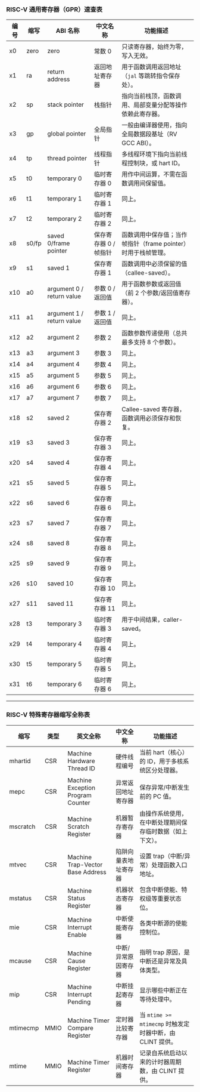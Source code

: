 ### RISC-V 通用寄存器（GPR）速查表

| 编号 | 缩写  | ABI 名称                  | 中文名称              | 功能描述                                                      |
| ---- | ----- | ------------------------- | --------------------- | ------------------------------------------------------------- |
| x0   | zero  | zero                      | 常数 0                | 只读寄存器，始终为零，写入无效。                              |
| x1   | ra    | return address            | 返回地址寄存器        | 用于函数调用返回地址（`jal` 等跳转指令保存处）。              |
| x2   | sp    | stack pointer             | 栈指针                | 指向当前栈顶，函数调用、局部变量分配等操作依赖此寄存器。      |
| x3   | gp    | global pointer            | 全局指针              | 一般由编译器使用，指向全局数据段基址（RV GCC ABI）。          |
| x4   | tp    | thread pointer            | 线程指针              | 多线程环境下指向当前线程控制块，或 hart ID。                  |
| x5   | t0    | temporary 0               | 临时寄存器 0          | 用作中间运算，不需在函数调用间保留值。                        |
| x6   | t1    | temporary 1               | 临时寄存器 1          | 同上。                                                        |
| x7   | t2    | temporary 2               | 临时寄存器 2          | 同上。                                                        |
| x8   | s0/fp | saved 0/frame pointer     | 保存寄存器 0 / 帧指针 | 函数调用中保存值；当作帧指针（frame pointer）时用于栈帧管理。 |
| x9   | s1    | saved 1                   | 保存寄存器 1          | 函数调用中必须保留的值（callee-saved）。                      |
| x10  | a0    | argument 0 / return value | 参数 0 / 返回值       | 用于函数参数或返回值（前 2 个参数/返回值寄存器）。            |
| x11  | a1    | argument 1 / return value | 参数 1 / 返回值       | 同上。                                                        |
| x12  | a2    | argument 2                | 参数 2                | 函数参数传递使用（总共最多支持 8 个参数）。                   |
| x13  | a3    | argument 3                | 参数 3                | 同上。                                                        |
| x14  | a4    | argument 4                | 参数 4                | 同上。                                                        |
| x15  | a5    | argument 5                | 参数 5                | 同上。                                                        |
| x16  | a6    | argument 6                | 参数 6                | 同上。                                                        |
| x17  | a7    | argument 7                | 参数 7                | 同上。                                                        |
| x18  | s2    | saved 2                   | 保存寄存器 2          | Callee-saved 寄存器，函数调用必须保存和恢复。                 |
| x19  | s3    | saved 3                   | 保存寄存器 3          | 同上。                                                        |
| x20  | s4    | saved 4                   | 保存寄存器 4          | 同上。                                                        |
| x21  | s5    | saved 5                   | 保存寄存器 5          | 同上。                                                        |
| x22  | s6    | saved 6                   | 保存寄存器 6          | 同上。                                                        |
| x23  | s7    | saved 7                   | 保存寄存器 7          | 同上。                                                        |
| x24  | s8    | saved 8                   | 保存寄存器 8          | 同上。                                                        |
| x25  | s9    | saved 9                   | 保存寄存器 9          | 同上。                                                        |
| x26  | s10   | saved 10                  | 保存寄存器 10         | 同上。                                                        |
| x27  | s11   | saved 11                  | 保存寄存器 11         | 同上。                                                        |
| x28  | t3    | temporary 3               | 临时寄存器 3          | 用于中间结果，caller-saved。                                  |
| x29  | t4    | temporary 4               | 临时寄存器 4          | 同上。                                                        |
| x30  | t5    | temporary 5               | 临时寄存器 5          | 同上。                                                        |
| x31  | t6    | temporary 6               | 临时寄存器 6          | 同上。                                                        |

---

### RISC-V 特殊寄存器缩写全称表

| 缩写     | 类型 | 英文全称                          | 中文全称             | 功能描述                                                 |
| -------- | ---- | --------------------------------- | -------------------- | -------------------------------------------------------- |
| mhartid  | CSR  | Machine Hardware Thread ID        | 硬件线程编号         | 当前 hart（核心）的 ID，用于多核系统区分处理器。         |
| mepc     | CSR  | Machine Exception Program Counter | 异常返回地址寄存器   | 保存异常/中断发生前的 PC 值。                            |
| mscratch | CSR  | Machine Scratch Register          | 机器暂存寄存器       | 由操作系统使用，在中断处理期间保存临时数据（如上下文）。 |
| mtvec    | CSR  | Machine Trap-Vector Base Address  | 陷阱向量表地址寄存器 | 设置 trap（中断/异常）处理函数入口地址。                 |
| mstatus  | CSR  | Machine Status Register           | 机器状态寄存器       | 包含中断使能、特权级等重要状态位。                       |
| mie      | CSR  | Machine Interrupt Enable          | 中断使能寄存器       | 各类中断源的使能控制位。                                 |
| mcause   | CSR  | Machine Cause Register            | 中断/异常原因寄存器  | 指明 trap 原因，是中断还是异常及具体类型。               |
| mip      | CSR  | Machine Interrupt Pending         | 中断挂起寄存器       | 显示哪些中断正在等待处理中。                             |
| mtimecmp | MMIO | Machine Timer Compare Register    | 定时器比较寄存器     | 当 `mtime >= mtimecmp` 时触发定时器中断，由 CLINT 提供。 |
| mtime    | MMIO | Machine Timer Register            | 机器时间寄存器       | 记录自系统启动以来的计时器周期数，由 CLINT 提供。        |
